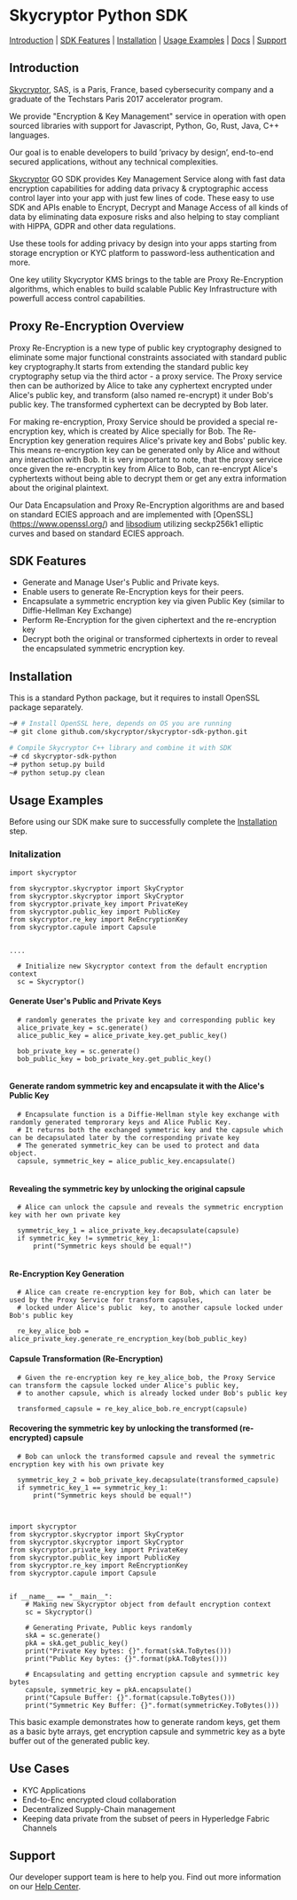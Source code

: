 # Skycryptor Python SDK
[Introduction](#introduction) | [SDK Features](#sdk-features) | [Installation](#installation) | [Usage Examples](#usage-examples) | [Docs](#docs) | [Support](#support)


## Introduction
[Skycryptor](http://skycryptor.com), SAS, is a Paris, France, based cybersecurity company and a graduate of the Techstars Paris 2017 accelerator program.

We provide "Encryption & Key Management" service in operation with open sourced libraries with support for Javascript, Python, Go, Rust, Java, C++ languages.

Our goal is to enable developers to build ’privacy by design’, end-to-end secured applications, without any technical complexities.

[Skycryptor](http://skycryptor.com) GO SDK provides Key Management Service along with fast data encryption capabilities for adding data privacy & 
cryptographic access control layer into your app with just few lines of code. These easy to use SDK and APIs enable to Encrypt, Decrypt and Manage Access 
of all kinds of data by eliminating data exposure risks and also helping to stay compliant with HIPPA, GDPR and other data regulations.

Use these tools for adding privacy by design into your apps starting from storage encryption or KYC platform to password-less authentication and more. 

One key utility Skycryptor KMS brings to the table are Proxy Re-Encryption algorithms, which enables to build scalable Public Key Infrastructure with 
powerfull access control capabilities.

## Proxy Re-Encryption Overview

Proxy Re-Encryption is a new type of public key cryptography designed to eliminate some major functional constraints associated with standard 
public key cryptography.It starts from extending the standard public key cryptography setup via the third actor - a proxy service. The Proxy service then 
can be authorized by Alice to take any cyphertext encrypted under Alice's public key, and transform (also named re-encrypt) it under Bob's public key. 
The transformed cyphertext can be decrypted by Bob later. 

For making re-encryption, Proxy Service should be provided a special re-encryption key, which is created by Alice specially for Bob. 
The Re-Encryption key generation requires Alice's private key and Bobs' public key. This means  re-encryption key can be generated only by Alice 
and without any interaction with Bob.
It is very important to note, that the proxy service once given the re-encryptin key from Alice to Bob, can re-encrypt Alice's cyphertexts without being able to decrypt them or
get any extra information about the original plaintext. 

Our Data Encapsulation and Proxy Re-Encryption algorithms are and based on standard ECIES approach and are implemented with [OpenSSL] (https://www.openssl.org/) and [libsodium](https://github.com/jedisct1/libsodium) 
utilizing seckp256k1 elliptic curves and based on standard ECIES approach.


## SDK Features

- Generate and Manage User's Public and Private keys.  
- Enable users to generate Re-Encryption keys for their peers.
- Encapsulate a symmetric encryption key via given Public Key (similar to Diffie-Hellman Key Exchange)
- Perform Re-Encryption for the given ciphertext and the re-encryption key
- Decrypt both the original or transformed ciphertexts in order to reveal the encapsulated symmetric encryption key.

## Installation
This is a standard Python package, but it requires to install OpenSSL package separately.
```bash
~# # Install OpenSSL here, depends on OS you are running
~# git clone github.com/skycryptor/skycryptor-sdk-python.git

# Compile Skycryptor C++ library and combine it with SDK
~# cd skycryptor-sdk-python
~# python setup.py build
~# python setup.py clean
```

## Usage Examples
Before using our SDK make sure to successfully complete the [Installation](#installation) step.


### Initalization


```
import skycryptor

from skycryptor.skycryptor import SkyCryptor
from skycryptor.skycryptor import SkyCryptor
from skycryptor.private_key import PrivateKey
from skycryptor.public_key import PublicKey
from skycryptor.re_key import ReEncryptionKey
from skycryptor.capule import Capsule


....

  # Initialize new Skycryptor context from the default encryption context 
  sc = Skycryptor()
```

#### Generate User's Public and Private Keys  
```
  # randomly generates the private key and corresponding public key 
  alice_private_key = sc.generate()
  alice_public_key = alice_private_key.get_public_key()
  
  bob_private_key = sc.generate()
  bob_public_key = bob_private_key.get_public_key()
  
```
#### Generate random symmetric key and encapsulate it with the Alice's Public Key 
```
  # Encapsulate function is a Diffie-Hellman style key exchange with randomly generated temprorary keys and Alice Public Key. 
  # It returns both the exchanged symmetric key and the capsule which can be decapsulated later by the corresponding private key
  # The generated symmetric_key can be used to protect and data object. 
  capsule, symmetric_key = alice_public_key.encapsulate()
  
```

#### Revealing the symmetric key by unlocking the original capsule
```
  # Alice can unlock the capsule and reveals the symmetric encryption key with her own private key
  
  symmetric_key_1 = alice_private_key.decapsulate(capsule)
  if symmetric_key != symmetric_key_1:
      print("Symmetric keys should be equal!")
  
```


#### Re-Encryption Key Generation
```
  # Alice can create re-encryption key for Bob, which can later be used by the Proxy Service for transform capsules,  
  # locked under Alice's public  key, to another capsule locked under  Bob's public key
  
  re_key_alice_bob = alice_private_key.generate_re_encryption_key(bob_public_key)
```

#### Capsule Transformation (Re-Encryption)
```
  # Given the re-encryption key re_key_alice_bob, the Proxy Service can transform the capsule locked under Alice's public key, 
  # to another capsule, which is already locked under Bob's public key
  
  transformed_capsule = re_key_alice_bob.re_encrypt(capsule)
```


#### Recovering the symmetric key by unlocking the transformed (re-encrypted) capsule
```
  # Bob can unlock the transformed capsule and reveal the symmetric encryption key with his own private key
  
  symmetric_key_2 = bob_private_key.decapsulate(transformed_capsule)
  if symmetric_key_1 == symmetric_key_1:
      print("Symmetric keys should be equal!")
  
```

```

import skycryptor
from skycryptor.skycryptor import SkyCryptor
from skycryptor.skycryptor import SkyCryptor
from skycryptor.private_key import PrivateKey
from skycryptor.public_key import PublicKey
from skycryptor.re_key import ReEncryptionKey
from skycryptor.capule import Capsule


if __name__ == "__main__":
    # Making new Skycryptor object from default encryption context 
    sc = Skycryptor()
    
    # Generating Private, Public keys randomly 
    skA = sc.generate()
    pkA = skA.get_public_key()
    print("Private Key bytes: {}".format(skA.ToBytes()))
    print("Public Key bytes: {}".format(pkA.ToBytes()))
  
    # Encapsulating and getting encryption capsule and symmetric key bytes 
    capsule, symmetric_key = pkA.encapsulate()
    print("Capsule Buffer: {}".format(capsule.ToBytes()))
    print("Symmetric Key Buffer: {}".format(symmetricKey.ToBytes()))

```
This basic example demonstrates how to generate random keys, get them as a basic byte arrays, get encryption capsule and symmetric key as a byte buffer out of the generated public key.



## Use Cases
- KYC Applications
- End-to-Enc encrypted cloud collaboration
- Decentralized Supply-Chain management
- Keeping data private from the subset of peers in Hyperledge Fabric Channels

## Support
Our developer support team is here to help you. Find out more information on our [Help Center](https://help.skycryptor.com/).
